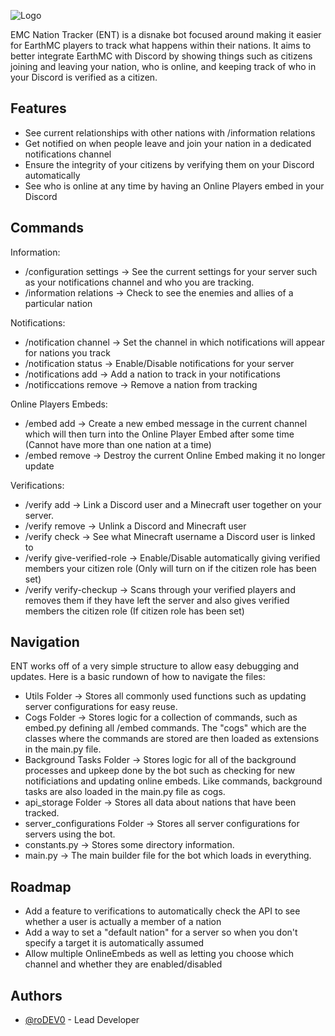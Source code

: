 
![Logo](https://i.imgur.com/0ih5Uv0.png)

EMC Nation Tracker (ENT) is a disnake bot focused around making it easier for EarthMC players to track what happens within their nations. It aims to better integrate EarthMC with Discord by showing things such as citizens joining and leaving your nation, who is online, and keeping track of who in your Discord is verified as a citizen.  
## Features

- See current relationships with other nations with /information relations
- Get notified on when people leave and join your nation in a dedicated notifications channel
- Ensure the integrity of your citizens by verifying them on your Discord automatically
- See who is online at any time by having an Online Players embed in your Discord


## Commands

Information:
- /configuration settings -> See the current settings for your server such as your notifications channel and who you are tracking.
- /information relations -> Check to see the enemies and allies of a particular nation

Notifications:
- /notification channel -> Set the channel in which notifications will appear for nations you track
- /notification status -> Enable/Disable notifications for your server
- /notifications add -> Add a nation to track in your notifications
- /notificcations remove -> Remove a nation from tracking

Online Players Embeds:
- /embed add -> Create a new embed message in the current channel which will then turn into the Online Player Embed after some time (Cannot have more than one nation at a time)
- /embed remove -> Destroy the current Online Embed making it no longer update

Verifications:
- /verify add -> Link a Discord user and a Minecraft user together on your server.
- /verify remove -> Unlink a Discord and Minecraft user
- /verify check -> See what Minecraft username a Discord user is linked to
- /verify give-verified-role -> Enable/Disable automatically giving verified members your citizen role (Only will turn on if the citizen role has been set)
- /verify verify-checkup -> Scans through your verified players and removes them if they have left the server and also gives verified members the citizen role (If citizen role has been set)
## Navigation
ENT works off  of a very simple structure to allow easy debugging and updates. Here is a basic rundown of how to navigate the files:  
- Utils Folder -> Stores all commonly used functions such as updating server configurations for easy reuse.  
- Cogs Folder -> Stores logic for a collection of commands, such as embed.py defining all  /embed commands. The "cogs" which are the classes where the commands are stored are then loaded as extensions in the main.py file.  
- Background Tasks Folder -> Stores logic for all of the background processes and upkeep done by the bot such as checking for new notificiations and updating online embeds. Like commands, background tasks are also loaded in the main.py file as cogs.  
- api_storage Folder -> Stores all data about nations that have been tracked.  
- server_configurations Folder -> Stores all server configurations for servers using the bot.  
- constants.py -> Stores some directory information.  
- main.py -> The main builder file for the bot which loads in everything.


## Roadmap

- Add a feature to verifications to automatically check the API to see whether a user is actually a member of a nation
- Add a way to set a "default nation" for a server so when you don't specify a target it is automatically assumed
- Allow multiple OnlineEmbeds as well as letting you choose which channel and whether they are enabled/disabled


## Authors

- [@roDEV0](https://github.com/roDEV0) - Lead Developer

